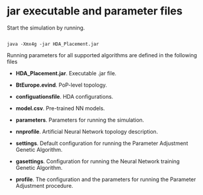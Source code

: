 # jar executable and parameter files

Start the simulation by running.

```

java -Xmx4g -jar HDA_Placement.jar

```

Running parameters for all supported algorithms are defined in the following files

* **HDA_Placement.jar**. Executable .jar file.

* **BtEurope.evind**. PoP-level topology.

* **configuationsfile**. HDA configurations.

* **model.csv**. Pre-trained NN models.

* **parameters**. Parameters for running the simulation.

* **nnprofile**. Artificial Neural Network topology description.

* **settings**. Default configuration for running the Parameter Adjustment Genetic Algorithm.

* **gasettings**. Configuration for running the Neural Network training Genetic Algorithm.

* **profile**. The configuration and the parameters for running the Parameter Adjustment procedure.